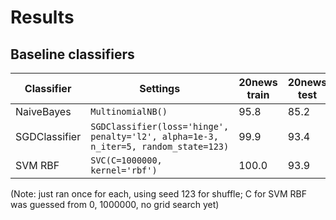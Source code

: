 # Results

## Baseline classifiers

| Classifier | Settings | 20news train | 20news test | religion test |
|----|-----|------|-------|------|
| NaiveBayes | `MultinomialNB()` | 95.8 | 85.2 | 50.4 |
| SGDClassifier | `SGDClassifier(loss='hinge', penalty='l2', alpha=1e-3, n_iter=5, random_state=123)` | 99.9 | 93.4 | 54.0 |
| SVM RBF | `SVC(C=1000000, kernel='rbf')` | 100.0 | 93.9 | 56.8

(Note: just ran once for each, using seed 123 for shuffle; C for SVM RBF was guessed from 0, 1000000, no grid search yet)
